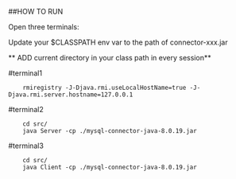 ##HOW TO RUN

Open three terminals:


Update your $CLASSPATH env var to the path of connector-xxx.jar

** ADD current directory in your class path in every session**




#terminal1
``` cd bin/ 
    rmiregistry -J-Djava.rmi.useLocalHostName=true -J-Djava.rmi.server.hostname=127.0.0.1
```

#terminal2

```
    cd src/
    java Server -cp ./mysql-connector-java-8.0.19.jar
```

#terminal3

```
    cd src/
    java Client -cp ./mysql-connector-java-8.0.19.jar
    
```
